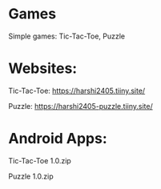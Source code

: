 # Games
Simple games: Tic-Tac-Toe, Puzzle

# Websites: 

Tic-Tac-Toe: https://harshi2405.tiiny.site/

Puzzle: https://harshi2405-puzzle.tiiny.site/

# Android Apps: 

Tic-Tac-Toe 1.0.zip

Puzzle 1.0.zip
